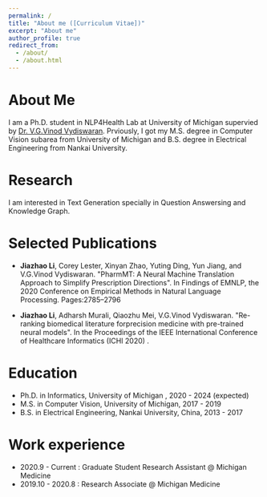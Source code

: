 ```yaml
---
permalink: /
title: "About me ([Curriculum Vitae])"
excerpt: "About me"
author_profile: true
redirect_from: 
  - /about/
  - /about.html
---
```


# About Me

I am a Ph.D. student in NLP4Health Lab at University of Michigan supervied by [Dr. V.G.Vinod Vydiswaran](http://www-personal.umich.edu/~vgvinodv/). Prviously, I got my M.S. degree in Computer Vision subarea from University of Michigan and B.S. degree in Electrical Engineering from Nankai University. 

# Research
I am interested in Text Generation specially in Question Answersing and Knowledge Graph. 

# Selected Publications

* **Jiazhao Li**, Corey Lester, Xinyan Zhao, Yuting Ding, Yun Jiang, and V.G.Vinod Vydiswaran.  "PharmMT: A Neural Machine Translation Approach to Simplify Prescription Directions". In Findings of EMNLP, the 2020 Conference on Empirical Methods in Natural Language Processing. Pages:2785–2796

* **Jiazhao Li**, Adharsh Murali, Qiaozhu Mei, V.G.Vinod Vydiswaran.  "Re-ranking biomedical literature forprecision medicine with pre-trained neural models". In the Proceedings of the IEEE International Conference of Healthcare Informatics (ICHI 2020) .


# Education

* Ph.D. in Informatics, University of Michigan , 2020 - 2024 (expected)
* M.S. in Computer Vision, University of Michigan, 2017 - 2019
* B.S. in Electrical Engineering, Nankai University, China, 2013 - 2017


# Work experience
* 2020.9 - Current : Graduate Student Research Assistant @ Michigan Medicine
* 2019.10 - 2020.8 : Research Associate @ Michigan Medicine




<!---Activity and Service--->
<!---Experience--->